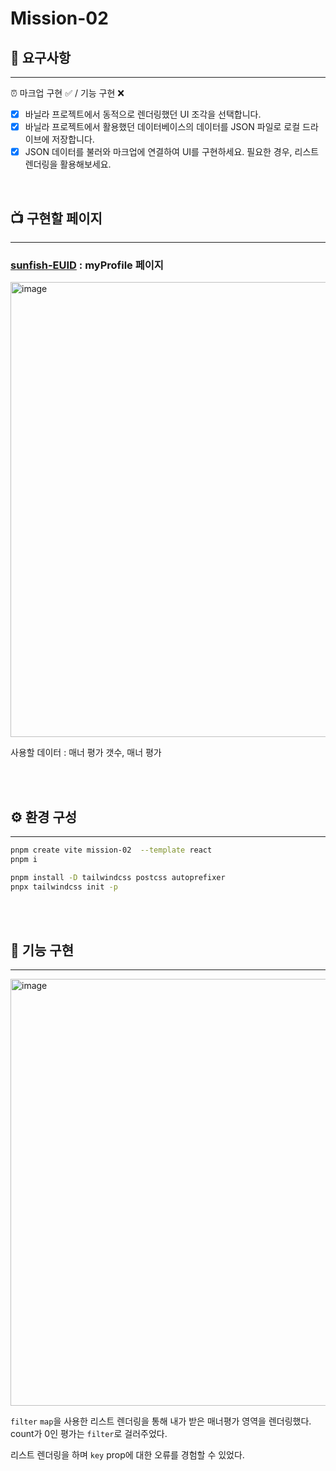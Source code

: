 # Mission-02

## 🚀 요구사항

---

<aside>
⏰ 마크업 구현 ✅ / 기능 구현 ❌

- [x] 바닐라 프로젝트에서 동적으로 렌더링했던 UI 조각을 선택합니다.
- [x] 바닐라 프로젝트에서 활용했던 데이터베이스의
      데이터를 JSON 파일로 로컬 드라이브에 저장합니다.
- [x] JSON 데이터를 불러와 마크업에 연결하여 UI를 구현하세요.
    필요한 경우, 리스트 렌더링을 활용해보세요.
</aside>

<br/>

## 📺 구현할 페이지

---

### [sunfish-EUID](https://github.com/FRONTENDSCHOOL8/sunfish-EUID) : myProfile 페이지

<img width="728" alt="image" src="https://github.com/zooyaam/react-homework/assets/125597330/751a38ed-1cbf-4d9e-a60d-b86d6e289a1a">

사용할 데이터 : 매너 평가 갯수, 매너 평가

<br/>
<br/>

## ⚙️ 환경 구성

---

```bash
pnpm create vite mission-02  --template react
pnpm i
```

```bash
pnpm install -D tailwindcss postcss autoprefixer
pnpx tailwindcss init -p
```

<br/>
<br/>

## 🚀 기능 구현

---

<img width="683" alt="image" src="https://github.com/zooyaam/react-homework/assets/125597330/0664dde4-37a3-4ba0-93f1-2ea8c4fc0a4e">

`filter` `map`을 사용한 리스트 렌더링을 통해 내가 받은 매너평가 영역을 렌더링했다. count가 0인 평가는 `filter`로 걸러주었다.

리스트 렌더링을 하며 `key` prop에 대한 오류를 경험할 수 있었다.

<br/>
<br/>
